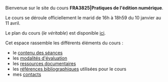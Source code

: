 
Bienvenue sur le site du cours **FRA3825|Pratiques de l'édition numérique**. 

Le cours se déroule officiellement le marid de 16h à 18h59 du 10 janvier au 11 avril. 

Le plan du cours (*le véritable*) est disponible [ici]().

Cet espace rassemble les différents éléments du cours : 

- le [contenu des séances](seances)
- les [modalités d'évaluation](modalites)
- les [ressources documentaires](documentation)
- les [références bibliographiques](https://www.zotero.org/groups/4823133/fra3825-2023) utilisées pour le cours
- mes [contacts](contact)

<!--Il vous est possible d'imprimer le contenu des pages en cliquant sur "print".--> 